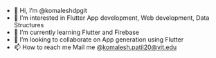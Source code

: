 - 👋 Hi, I’m @komaleshdpgit
- 👀 I’m interested in Flutter App development, Web development, Data Structures
- 🌱 I’m currently learning Flutter and Firebase
- 💞️ I’m looking to collaborate on App generation using Flutter
- 📫 How to reach me Mail me @komalesh.patil20@vit.edu

<!---
komaleshdpgit/komaleshdpgit is a ✨ special ✨ repository because its `README.md` (this file) appears on your GitHub profile.
You can click the Preview link to take a look at your changes.
--->
